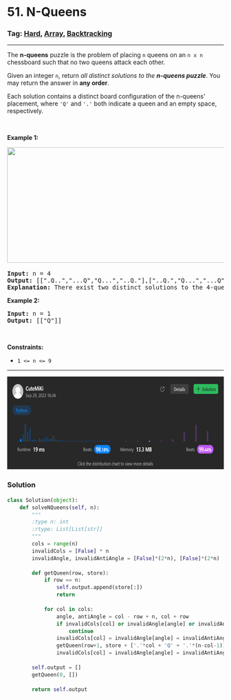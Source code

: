 # 51. N-Queens
### Tag: [Hard](https://github.com/TheOnlyMiki/LeetCode-For-Fun/tree/main#hard-level), [Array](https://github.com/TheOnlyMiki/LeetCode-For-Fun/tree/main#array), [Backtracking](https://github.com/TheOnlyMiki/LeetCode-For-Fun/tree/main#backtracking)
---
<div class="px-5 pt-4"><div class="flex"></div><div class="xFUwe" data-track-load="description_content"><p>The <strong>n-queens</strong> puzzle is the problem of placing <code>n</code> queens on an <code>n x n</code> chessboard such that no two queens attack each other.</p>

<p>Given an integer <code>n</code>, return <em>all distinct solutions to the <strong>n-queens puzzle</strong></em>. You may return the answer in <strong>any order</strong>.</p>

<p>Each solution contains a distinct board configuration of the n-queens' placement, where <code>'Q'</code> and <code>'.'</code> both indicate a queen and an empty space, respectively.</p>

<p>&nbsp;</p>
<p><strong class="example">Example 1:</strong></p>
<img alt="" src="https://assets.leetcode.com/uploads/2020/11/13/queens.jpg" style="width: 600px; height: 268px;">
<pre><strong>Input:</strong> n = 4
<strong>Output:</strong> [[".Q..","...Q","Q...","..Q."],["..Q.","Q...","...Q",".Q.."]]
<strong>Explanation:</strong> There exist two distinct solutions to the 4-queens puzzle as shown above
</pre>

<p><strong class="example">Example 2:</strong></p>

<pre><strong>Input:</strong> n = 1
<strong>Output:</strong> [["Q"]]
</pre>

<p>&nbsp;</p>
<p><strong>Constraints:</strong></p>

<ul>
	<li><code>1 &lt;= n &lt;= 9</code></li>
</ul>
</div></div>

---
<img src="Submit.png" width="700" height="215" />

### Solution

```python
class Solution(object):
    def solveNQueens(self, n):
        """
        :type n: int
        :rtype: List[List[str]]
        """
        cols = range(n)
        invalidCols = [False] * n
        invalidAngle, invalidAntiAngle = [False]*(2*n), [False]*(2*n)

        def getQueen(row, store):
            if row == n:
                self.output.append(store[:])
                return

            for col in cols:
                angle, antiAngle = col - row + n, col + row
                if invalidCols[col] or invalidAngle[angle] or invalidAntiAngle[antiAngle]:
                    continue
                invalidCols[col] = invalidAngle[angle] = invalidAntiAngle[antiAngle] = True
                getQueen(row+1, store + ['.'*col + 'Q' + '.'*(n-col-1)])
                invalidCols[col] = invalidAngle[angle] = invalidAntiAngle[antiAngle] = False

        self.output = []
        getQueen(0, [])

        return self.output
```
